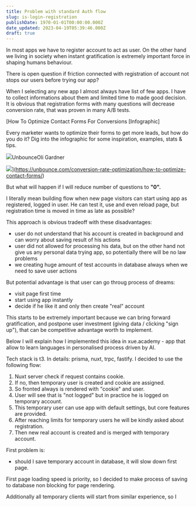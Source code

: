 ```yaml
---
title: Problem with standard Auth flow
slug: is-login-registration
publishDate: 1970-01-01T00:00:00.000Z
date_updated: 2023-04-19T05:39:46.000Z
draft: true
---
```


In most apps we have to register account to act as user. On the other hand we living in society when instant gratification is extremely important force in shaping humans behaviour.

There is open question if friction connected with registration of account not stops our users before trying our app?

When I selecting any new app I almost always have list of few apps. I have to collect informations about them and limited time to made good decision. It is obvious that registration forms with many questions will decrease conversion rate, that was proven in many A/B tests.

[How To Optimize Contact Forms For Conversions \[Infographic\]

Every marketer wants to optimize their forms to get more leads, but how do you do it? Dig into the infographic for some inspiration, examples, stats & tips.

![](https://unbounce.com/photos/cropped-unbounce-favicon-2-270x270.png)UnbounceOli Gardner

![](http://unbounce.com/photos/never-submit1.png)](https://unbounce.com/conversion-rate-optimization/how-to-optimize-contact-forms/)

But what will happen if I will reduce number of questions to **"0".**

I literally mean building flow when new page visitors can start using app as registered, logged in user. He can test it, use and even reload page, but registration time is moved in time as late as possible?

This approach is obvious tradeoff with these disadvantages:

* user do not understand that his account is created in background and can worry about saving result of his actions
* user did not allowed for processing his data, but on the other hand not give us any personal data trying app, so potentially there will be no law problems
* we creating huge amount of test accounts in database always when we need to save user actions

But potential advantage is that user can go throug process of dreams:

* visit page first time
* start using app instantly
* decide if he like it and only then create "real" account

This starts to be extremely important because we can bring forward gratification, and postpone user investment (giving data / clicking "sign up"), that can be competitive advantage worth to implement.

Below I will explain how I implemented this idea in xue.academy - app that allow to learn languages in personalised process driven by AI.

Tech stack is t3. In details: prisma, nuxt, trpc, fastify. I decided to use the following flow:

1. Nuxt server check if request contains cookie.
2. If no, then temporary user is created and cookie are assigned.
3. So fronted always is rendered with "cookie" and user.
4. User will see that is "not logged" but in practice he is logged on temporary account.
5. This temporary user can use app with default settings, but core features are provided.
6. After reaching limits for temporary users he will be kindly asked about registration.
7. Then new real account is created and is merged with temporary account.

First problem is:

* should I save temporary account in database, it will slow down first page.

First page loading speed is priority, so I decided to make process of saving to database non blocking for page rendering.

Additionally all temporary clients will start from similar experience, so I
